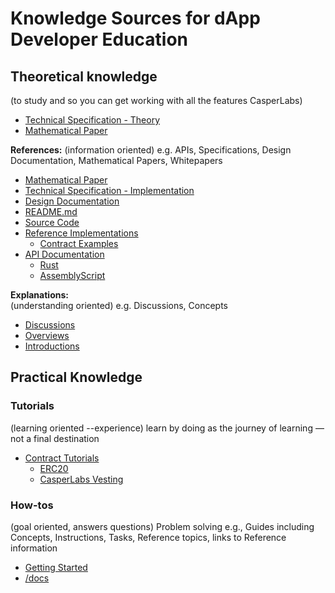 Knowledge Sources for dApp Developer Education
==============================================



Theoretical knowledge
---------------------
(to study and so you can get working with all the features CasperLabs)

- [Technical Specification - Theory](...)
- [Mathematical Paper](...)

**References:** (information oriented) e.g. APIs, Specifications, Design
Documentation, Mathematical Papers, Whitepapers
- [Mathematical Paper](...)
- [Technical Specification - Implementation](...)
- [Design Documentation](...)
- [README.md](...)
- [Source Code](...)
- [Reference Implementations](...)
  - [Contract Examples](...)
- [API Documentation](...)
  - [Rust](...)
  - [AssemblyScript](...)

**Explanations:**  
(understanding oriented) e.g. Discussions, Concepts
- [Discussions](...)
- [Overviews](...)
- [Introductions](...)

Practical Knowledge
-------------------
### Tutorials
(learning oriented --experience) learn by doing as the journey of
learning — not a final destination
- [Contract Tutorials](...)
  - [ERC20](...)
  - [CasperLabs Vesting](...)

### How-tos
(goal oriented, answers questions) Problem solving e.g., Guides
including Concepts, Instructions, Tasks, Reference topics, links to
Reference information
- [Getting Started](...)
- [/docs](...)